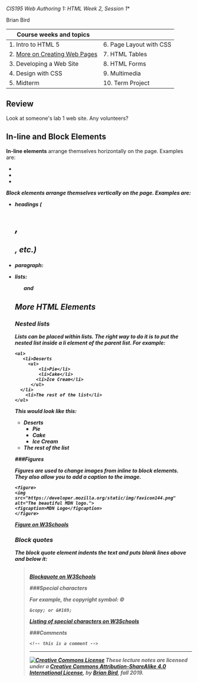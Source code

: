 *CIS195 Web Authoring 1: HTML                                 Week 2, Session 1**

Brian Bird

| Course weeks and topics              |                         |
| ------------------------------------ | ----------------------- |
| 1. Intro to HTML 5                   | 6. Page Layout with CSS |
| 2. <u>More on Creating Web Pages</u> | 7. HTML Tables          |
| 3. Developing a Web Site             | 8. HTML Forms           |
| 4. Design with CSS                   | 9. Multimedia           |
| 5. Midterm                           | 10. Term Project        |

## Review

Look at someone's lab 1 web site. Any volunteers?



## In-line and Block Elements

**In-line elements** arrange themselves horizontally on the page. Examples are:

- <em>
- <strong>
- <img>

**Block elements** arrange themselves vertically on the page. Examples are:

- headings (<h1>, <h2>, etc.)

- paragraph: <p>

- lists: <ul> and <ol>

  

## More HTML Elements 

### Nested lists

Lists can be placed within lists. The right way to do it is to put the nested list inside a li element of the parent list. For example:

```
<ul>
   <li>Deserts
     <ul>
         <li>Pie</li>
         <li>Cake</li>
        <li>Ice Cream</li>
      </ul>
  </li>
    <li>The rest of the list</li>
</ul>
```

This would look like this:

- Deserts
  - Pie
  - Cake
  - Ice Cream
- The rest of the list



###Figures

Figures are used to change images from inline to block elements. They also allow you to add a caption to the image.

```
<figure>
<img
src="https://developer.mozilla.org/static/img/favicon144.png"
alt="The beautiful MDN logo.">
<figcaption>MDN Logo</figcaption>
</figure>
```

[Figure on W3Schools](https://www.w3schools.com/tags/tag_figure.asp)  



### Block quotes

The block quote element indents the text and puts blank lines above and below it:  <blockquote>  
[Blockquote on W3Schools](https://www.w3schools.com/TAGS/tag_blockquote.asp)

###Special characters

For example, the copyright symbol: ©

```
&copy; or &#169;
```

[Listing of special characters on W3Schools](https://www.w3schools.com/html/html_symbols.asp)

###Comments

```
<!-- this is a comment -->
```



------

[![Creative Commons License](https://i.creativecommons.org/l/by/4.0/80x15.png)](http://creativecommons.org/licenses/by-sa/4.0/) These lecture notes are licensed under a [Creative Commons Attribution-ShareAlike 4.0 International License](http://creativecommons.org/licenses/by-sa/4.0/), by [Brian Bird](https://profbird.online/), fall 2019.